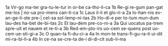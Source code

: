 1a	Vir-go ma-ter gra-tu-le-tur in or-be ca-tho-li-ca
1b	Re-gi re-gum pan-gat me-los | no-ua pro-mens can-ti-ca
1c	Laus il-li et glo-ri-a
2a	Io-han-nis ev-an-ge-li-ste pre-| cel-sa sol-lemp-ni-tas
2b	Ho-di-e per to-tum mun-dum lau-des ha-bet de-bi-tas
2c  Et lau-dem pre-co-ni-a
3a  Qui uocatus pa-trem spre-uit et nauem et re-ti-a
3b  Red-em-pto-irs uo-cem se-quens post uo-cem ue-sti-gi-a
3c  O quan-ta fi-du-ci-a
4a  In mon-te trans-fi-gu-ra-ti ui-dit mi-ra-bi-li-a
4b  In ce-na se-cre-ta de-i di-di-cit sub-li-ma
